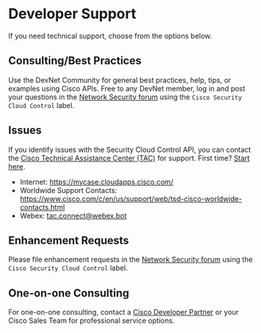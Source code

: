 # Developer Support

If you need technical support, choose from the options below.

## Consulting/Best Practices

Use the DevNet Community for general best practices, help, tips, or examples using Cisco APIs. Free to any DevNet member, log in and post your questions in the [Network Security forum](https://community.cisco.com/t5/network-security/bd-p/disc-network-security) using the `Cisco Security Cloud Control` label.

## Issues

If you identify issues with the Security Cloud Control API, you can contact the [Cisco Technical Assistance Center (TAC)](https://www.cisco.com/c/en/us/support/web/tsd-cisco-worldwide-contacts.html) for support. First time? [Start here](https://www.cisco.com/c/dam/en/us/services/collateral/acquisitions/cjp-tac-support-guide.pdf).

- Internet: https://mycase.cloudapps.cisco.com/
- Worldwide Support Contacts: https://www.cisco.com/c/en/us/support/web/tsd-cisco-worldwide-contacts.html
- Webex: tac.connect@webex.bot

## Enhancement Requests

Please file enhancement requests in the [Network Security forum](https://community.cisco.com/t5/network-security/bd-p/disc-network-security) using the `Cisco Security Cloud Control` label.

## One-on-one Consulting

For one-on-one consulting, contact a [Cisco Developer Partner](https://www.cisco.com/c/en/us/partners/connect-with-a-partner.html) or your Cisco Sales Team for professional service options.